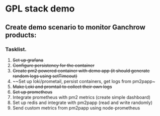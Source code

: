 # GPL stack demo

## Create demo scenario to monitor Ganchrow products:

### Tasklist.

1. ~~Set up grafana~~
2. ~~Configure persistency for the container~~
3. ~~Create pm2 powered container with demo app (it should generate random logs using setTimeout)~~
4. ~~Set up loki/prometail, persist containers, get logs from pm2papp~
5. ~~Make Loki and promtail to collect their own logs~~
6. ~~Set up prometheus~~
7. Integrate prometheus with pm2 metrics (create simple dashboard)
8. Set up redis and integrate with pm2papp (read and write randomly)
9. Send custom metrics from pm2papp using node-prometheus

